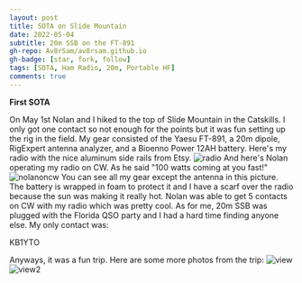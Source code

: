 ```yaml
---
layout: post
title: SOTA on Slide Mountain
date: 2022-05-04
subtitle: 20m SSB on the FT-891
gh-repo: Av8rSam/av8rsam.github.io
gh-badge: [star, fork, follow]
tags: [SOTA, Ham Radio, 20m, Portable HF]
comments: true
---
```


**First SOTA**

On May 1st Nolan and I hiked to the top of Slide Mountain in the Catskills. I only got one contact so not enough for the points but it was fun setting up the rig in the field. My gear consisted of the Yaesu FT-891, a 20m dipole, RigExpert antenna analyzer, and a Bioenno Power 12AH battery. Here's my radio with the nice aluminum side rails from Etsy.
![radio](/assets/img/IMG_5985_jpg.jpg)
And here's Nolan operating my radio on CW. As he said "100 watts coming at you fast!"
![nolanoncw](/assets/img/IMG_5980.jpg)
You can see all my gear except the antenna in this picture. The battery is wrapped in foam to protect it and I have a scarf over the radio because the sun was making it really hot. Nolan was able to get 5 contacts on CW with my radio which was pretty cool. As for me, 20m SSB was plugged with the Florida QSO party and I had a hard time finding anyone else. My only contact was:

KB1YTO

Anyways, it was a fun trip. Here are some more photos from the trip:
![view](/assets/img/IMG_5979.HEIC)
![view2](/assets/img/IMG_5977.HEIC)
